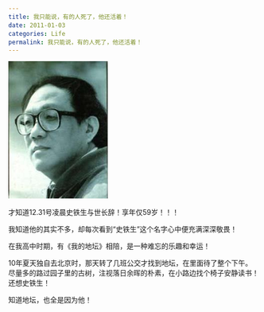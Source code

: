 ```yaml
---
title: 我只能说，有的人死了，他还活着！
date: 2011-01-03
categories: Life
permalink: 我只能说，有的人死了，他还活着！
---
```


![](/image/图/我只能说，有的人死了，他还活着！01.jpg)

才知道12.31号凌晨史铁生与世长辞！享年仅59岁！！！

我知道他的其实不多，却每次看到“史铁生”这个名字心中便充满深深敬畏！

在我高中时期，有《我的地坛》相陪，是一种难忘的乐趣和幸运！

10年夏天独自去北京时，那天转了几班公交才找到地坛，在里面待了整个下午。尽量多的路过园子里的古树，注视落日余晖的朴素，在小路边找个椅子安静读书！还想史铁生！

知道地坛，也全是因为他！